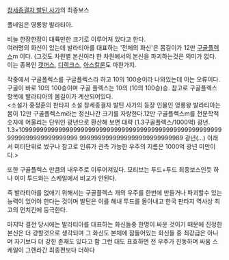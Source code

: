 [창세종결자 발틴 사가](%EC%B0%BD%EC%84%B8%EC%A2%85%EA%B2%B0%EC%9E%90%20%EB%B0%9C%ED%8B%B4%20%EC%82%AC%EA%B0%80.md)의 최종보스

풀네임은 영룡왕 발라티아.

비늘 한장한장이 대륙만한 크기로 이루어져 있다고 한다.  
여러명의 화신이 있는데 발라티아를 대표하는 '전체의 화신'은 몸길이가 12만
[구골플렉스](%EA%B5%AC%EA%B3%A8%ED%94%8C%EB%A0%89%EC%8A%A4.md)m 이다. (그것도 차원별
본신이라 한 차원에서의 본신을 파괴하는것은 의미가 없다. 이는 종복인
[캣머스](%EC%BA%A3%EB%A8%B8%EC%8A%A4.md),
[디렉크스](%EB%94%94%EB%A0%89%ED%81%AC%EC%8A%A4.md),
[아스칼론](%EC%95%84%EC%8A%A4%EC%B9%BC%EB%A1%A0.md)도 마찬가지.

작중에서 구골플렉스를 구글플렉스라 하고 10의 100승이라 나와있는데 이는 오류이다. 구골이 바로 10의 100승이며 구골 플렉스는 10의
(10의 100승)승. 참고로 구골플렉스 항목에 발라티아의 몸길이가 계산되어있다.  
<소설가 홍정훈의 판타지 소설 창세종결자 발틴 사가의 등장 인물인 영룡왕 발라티아는 몸이 12만 구골플렉스m라는 정신나간 크기를
자랑한다.12만 구골플렉스m를 천문학적 숫자에 어울리는 단위인 광년으로 환산해 보면 대략 (1.3구골플렉스/1000억) 광년.  
1.3×10999999999999999999999999999999999999999999999999999999999999999999999999
9999999999999999999999999989 광년(...) 이래서 미터단위로 썼구나 참고로 인류가 관측 가능한 우주의 지름은
1000억 광년 미만이다.>

또한 구골플렉스 만큼의 내우주로 이루어져있다. 모티브는 투드+투드 최종보스인듯 하나 이미 투드와는 스케일에서 비교가 안된다.

즉 발라티아를 없애기 위해서는 구골플렉스 개의 우주를 한번에 만들거나 파괴할수 있는 능력이 있어야 한다는 것이며 발틴은 이를 해내 투드를
몰아내고 한국 판타지 역사상 최고의 먼치킨에 등극한다.

마지막 결전 당시에는 발라티아를 대표하는 화신들중 한명이 싸운 것이기 때문에 진정한 본신은 더 강할것으로 생각되며 그 화신도 본체에
잠들어있는 화신들 중 최강급은 아니며 자기보다 더 강한 존재도 있다고 함 그런 대도 표효하면 전 우주가 진동하며 싸움 스케일이 그렌라간
최종편보다 더하다

